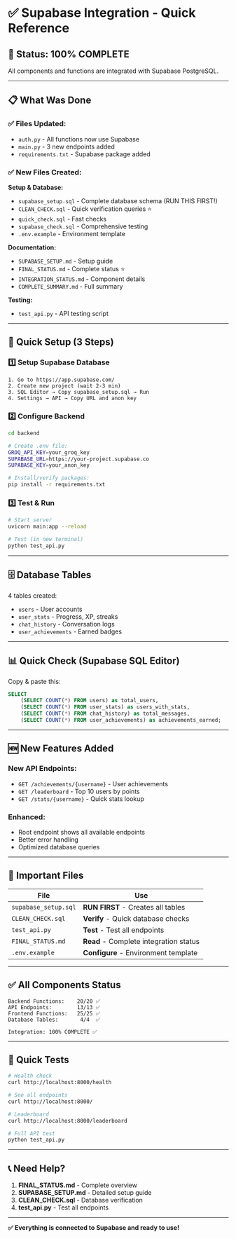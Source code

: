 # ✅ Supabase Integration - Quick Reference

## 🎯 Status: **100% COMPLETE**

All components and functions are integrated with Supabase PostgreSQL.

---

## 📋 **What Was Done**

### ✅ **Files Updated:**
- `auth.py` - All functions now use Supabase
- `main.py` - 3 new endpoints added
- `requirements.txt` - Supabase package added

### ✅ **New Files Created:**

**Setup & Database:**
- `supabase_setup.sql` - Complete database schema (RUN THIS FIRST!)
- `CLEAN_CHECK.sql` - Quick verification queries ⭐
- `quick_check.sql` - Fast checks
- `supabase_check.sql` - Comprehensive testing
- `.env.example` - Environment template

**Documentation:**
- `SUPABASE_SETUP.md` - Setup guide
- `FINAL_STATUS.md` - Complete status ⭐
- `INTEGRATION_STATUS.md` - Component details
- `COMPLETE_SUMMARY.md` - Full summary

**Testing:**
- `test_api.py` - API testing script

---

## 🚀 **Quick Setup (3 Steps)**

### 1️⃣ Setup Supabase Database
```
1. Go to https://app.supabase.com/
2. Create new project (wait 2-3 min)
3. SQL Editor → Copy supabase_setup.sql → Run
4. Settings → API → Copy URL and anon key
```

### 2️⃣ Configure Backend
```bash
cd backend

# Create .env file:
GROQ_API_KEY=your_groq_key
SUPABASE_URL=https://your-project.supabase.co
SUPABASE_KEY=your_anon_key

# Install/verify packages:
pip install -r requirements.txt
```

### 3️⃣ Test & Run
```bash
# Start server
uvicorn main:app --reload

# Test (in new terminal)
python test_api.py
```

---

## 🗄️ **Database Tables**

4 tables created:
- `users` - User accounts
- `user_stats` - Progress, XP, streaks
- `chat_history` - Conversation logs
- `user_achievements` - Earned badges

---

## 📊 **Quick Check (Supabase SQL Editor)**

Copy & paste this:
```sql
SELECT 
    (SELECT COUNT(*) FROM users) as total_users,
    (SELECT COUNT(*) FROM user_stats) as users_with_stats,
    (SELECT COUNT(*) FROM chat_history) as total_messages,
    (SELECT COUNT(*) FROM user_achievements) as achievements_earned;
```

---

## 🆕 **New Features Added**

### New API Endpoints:
- `GET /achievements/{username}` - User achievements
- `GET /leaderboard` - Top 10 users by points
- `GET /stats/{username}` - Quick stats lookup

### Enhanced:
- Root endpoint shows all available endpoints
- Better error handling
- Optimized database queries

---

## 📁 **Important Files**

| File | Use |
|------|-----|
| `supabase_setup.sql` | **RUN FIRST** - Creates all tables |
| `CLEAN_CHECK.sql` | **Verify** - Quick database checks |
| `test_api.py` | **Test** - Test all endpoints |
| `FINAL_STATUS.md` | **Read** - Complete integration status |
| `.env.example` | **Configure** - Environment template |

---

## ✅ **All Components Status**

```
Backend Functions:    20/20 ✅
API Endpoints:        13/13 ✅
Frontend Functions:   25/25 ✅
Database Tables:       4/4  ✅

Integration: 100% COMPLETE ✅
```

---

## 🧪 **Quick Tests**

```bash
# Health check
curl http://localhost:8000/health

# See all endpoints
curl http://localhost:8000/

# Leaderboard
curl http://localhost:8000/leaderboard

# Full API test
python test_api.py
```

---

## 📞 **Need Help?**

1. **FINAL_STATUS.md** - Complete overview
2. **SUPABASE_SETUP.md** - Detailed setup guide
3. **CLEAN_CHECK.sql** - Database verification
4. **test_api.py** - Test all endpoints

---

**✅ Everything is connected to Supabase and ready to use!**
